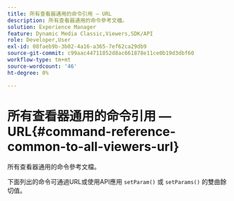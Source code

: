 ```yaml
---
title: 所有查看器通用的命令引用 — URL
description: 所有查看器通用的命令參考文檔。
solution: Experience Manager
feature: Dynamic Media Classic,Viewers,SDK/API
role: Developer,User
exl-id: 08faeb9b-3b02-4a16-a365-7ef62ca29db9
source-git-commit: c99aac44711852d8ac661878e11ce0b19d3dbf60
workflow-type: tm+mt
source-wordcount: '46'
ht-degree: 0%

---
```


# 所有查看器通用的命令引用 — URL{#command-reference-common-to-all-viewers-url}

所有查看器通用的命令參考文檔。

下面列出的命令可通過URL或使用API應用 `setParam()` 或 `setParams()` 的雙曲餘切值。
